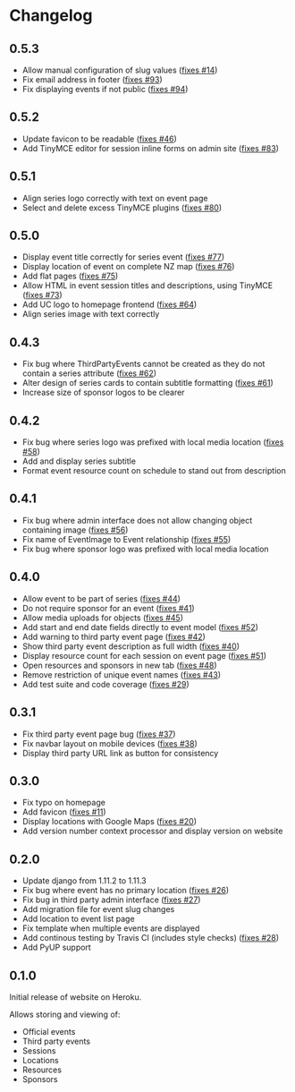 # Changelog

## 0.5.3

- Allow manual configuration of slug values ([fixes #14](https://github.com/uccser/cs4teachers/issues/14))
- Fix email address in footer ([fixes #93](https://github.com/uccser/cs4teachers/issues/93))
- Fix displaying events if not public ([fixes #94](https://github.com/uccser/cs4teachers/issues/94))

## 0.5.2

- Update favicon to be readable ([fixes #46](https://github.com/uccser/cs4teachers/issues/46))
- Add TinyMCE editor for session inline forms on admin site ([fixes #83](https://github.com/uccser/cs4teachers/issues/83))

## 0.5.1

- Align series logo correctly with text on event page
- Select and delete excess TinyMCE plugins ([fixes #80](https://github.com/uccser/cs4teachers/issues/80))

## 0.5.0

- Display event title correctly for series event ([fixes #77](https://github.com/uccser/cs4teachers/issues/77))
- Display location of event on complete NZ map ([fixes #76](https://github.com/uccser/cs4teachers/issues/76))
- Add flat pages ([fixes #75](https://github.com/uccser/cs4teachers/issues/75))
- Allow HTML in event session titles and descriptions, using TinyMCE ([fixes #73](https://github.com/uccser/cs4teachers/issues/73))
- Add UC logo to homepage frontend ([fixes #64](https://github.com/uccser/cs4teachers/issues/64))
- Align series image with text correctly

## 0.4.3

- Fix bug where ThirdPartyEvents cannot be created as they do not contain a series attribute ([fixes #62](https://github.com/uccser/cs4teachers/issues/62))
- Alter design of series cards to contain subtitle formatting ([fixes #61](https://github.com/uccser/cs4teachers/issues/61))
- Increase size of sponsor logos to be clearer

## 0.4.2

- Fix bug where series logo was prefixed with local media location ([fixes #58](https://github.com/uccser/cs4teachers/issues/58))
- Add and display series subtitle
- Format event resource count on schedule to stand out from description

## 0.4.1

- Fix bug where admin interface does not allow changing object containing image ([fixes #56](https://github.com/uccser/cs4teachers/issues/56))
- Fix name of EventImage to Event relationship ([fixes #55](https://github.com/uccser/cs4teachers/issues/55))
- Fix bug where sponsor logo was prefixed with local media location

## 0.4.0

- Allow event to be part of series ([fixes #44](https://github.com/uccser/cs4teachers/issues/44))
- Do not require sponsor for an event ([fixes #41](https://github.com/uccser/cs4teachers/issues/41))
- Allow media uploads for objects ([fixes #45](https://github.com/uccser/cs4teachers/issues/45))
- Add start and end date fields directly to event model ([fixes #52](https://github.com/uccser/cs4teachers/issues/52))
- Add warning to third party event page ([fixes #42](https://github.com/uccser/cs4teachers/issues/42))
- Show third party event description as full width ([fixes #40](https://github.com/uccser/cs4teachers/issues/40))
- Display resource count for each session on event page ([fixes #51](https://github.com/uccser/cs4teachers/issues/51))
- Open resources and sponsors in new tab ([fixes #48](https://github.com/uccser/cs4teachers/issues/48))
- Remove restriction of unique event names ([fixes #43](https://github.com/uccser/cs4teachers/issues/43))
- Add test suite and code coverage ([fixes #29](https://github.com/uccser/cs4teachers/issues/29))

## 0.3.1

- Fix third party event page bug ([fixes #37](https://github.com/uccser/cs4teachers/issues/37))
- Fix navbar layout on mobile devices ([fixes #38](https://github.com/uccser/cs4teachers/issues/38))
- Display third party URL link as button for consistency

## 0.3.0

- Fix typo on homepage
- Add favicon ([fixes #11](https://github.com/uccser/cs4teachers/issues/11))
- Display locations with Google Maps ([fixes #20](https://github.com/uccser/cs4teachers/issues/20))
- Add version number context processor and display version on website

## 0.2.0

- Update django from 1.11.2 to 1.11.3
- Fix bug where event has no primary location ([fixes #26](https://github.com/uccser/cs4teachers/issues/26))
- Fix bug in third party admin interface ([fixes #27](https://github.com/uccser/cs4teachers/issues/27))
- Add migration file for event slug changes
- Add location to event list page
- Fix template when multiple events are displayed
- Add continous testing by Travis CI (includes style checks) ([fixes #28](https://github.com/uccser/cs4teachers/issues/28))
- Add PyUP support

## 0.1.0

Initial release of website on Heroku.

Allows storing and viewing of:

- Official events
- Third party events
- Sessions
- Locations
- Resources
- Sponsors
